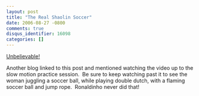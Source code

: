 ```yaml
---
layout: post
title: "The Real Shaolin Soccer"
date: 2006-08-27 -0800
comments: true
disqus_identifier: 16098
categories: []
---
```

[Unbelievable!](http://video.google.com/videoplay?docid=6050883803862208942&q=soccer+skill)

Another blog linked to this post and mentioned watching the video up to
the slow motion practice session.  Be sure to keep watching past it to
see the woman juggling a soccer ball, while playing double dutch, with a
flaming soccer ball and jump rope.  Ronaldinho never did that!

